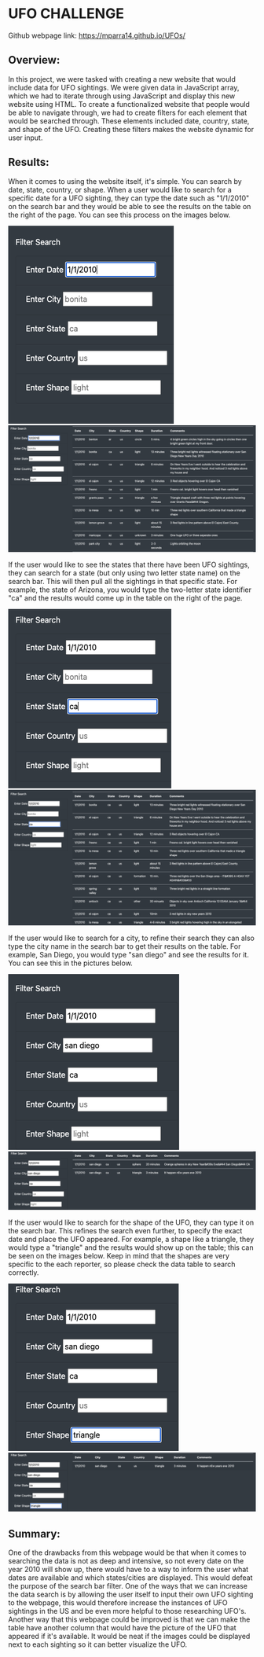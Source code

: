 # UFO CHALLENGE

Github webpage link: https://mparra14.github.io/UFOs/

## Overview:
In this project, we were tasked with creating a new website that would include data for UFO sightings. We were given data in JavaScript array, which we had to iterate through using JavaScript and display this new website using HTML. To create a functionalized website that people would be able to navigate through, we had to create filters for each element that would be searched through. These elements included date, country, state, and shape of the UFO. Creating these filters makes the website dynamic for user input.

## Results:
When it comes to using the website itself, it's simple. You can search by date, state, country, or shape. When a user would like to search for a specific date for a UFO sighting, they can type the date such as "1/1/2010" on the search bar and they would be able to see the results on the table on the right of the page. You can see this process on the images below. 

![date_search](https://github.com/Mparra14/UFOs/blob/main/date_search.png)
![date_results](https://github.com/Mparra14/UFOs/blob/main/date_results.png)

If the user would like to see the states that there have been UFO sightings, they can search for a state (but only using two letter state name) on the search bar. This will then pull all the sightings in that specific state. For example, the state of Arizona, you would type the two-letter state identifier "ca" and the results would come up in the table on the right of the page. 

![state_search](https://github.com/Mparra14/UFOs/blob/main/state_search.png)
![state_results](https://github.com/Mparra14/UFOs/blob/main/state_results.png)

If the user would like to search for a city, to refine their search they can also type the city name in the search bar to get their results on the table. For example, San Diego, you would type "san diego" and see the results for it. You can see this in the pictures below. 

![city_search](https://github.com/Mparra14/UFOs/blob/main/city_search.png)
![city_results](https://github.com/Mparra14/UFOs/blob/main/city_results.png)

If the user would like to search for the shape of the UFO, they can type it on the search bar. This refines the search even further, to specify the exact date and place the UFO appeared. For example, a shape like a triangle, they would type a "triangle" and the results would show up on the table; this can be seen on the images below. Keep in mind that the shapes are very specific to the each reporter, so please check the data table to search correctly.

![shape_search](https://github.com/Mparra14/UFOs/blob/main/shape_search.png)
![shape_results](https://github.com/Mparra14/UFOs/blob/main/shape_results.png)


## Summary:
One of the drawbacks from this webpage would be that when it comes to searching the data is not as deep and intensive, so not every date on the year 2010 will show up, there would have to a way to inform the user what dates are available and which states/cities are displayed. This would defeat the purpose of the search bar filter. One of the ways that we can increase the data search is by allowing the user itself to input their own UFO sighting to the webpage, this would therefore increase the instances of UFO sightings in the US and be even more helpful to those researching UFO's. Another way that this webpage could be improved is that we can make the table have another column that would have the picture of the UFO that appeared if it's available. It would be neat if the images could be displayed next to each sighting so it can better visualize the UFO.

